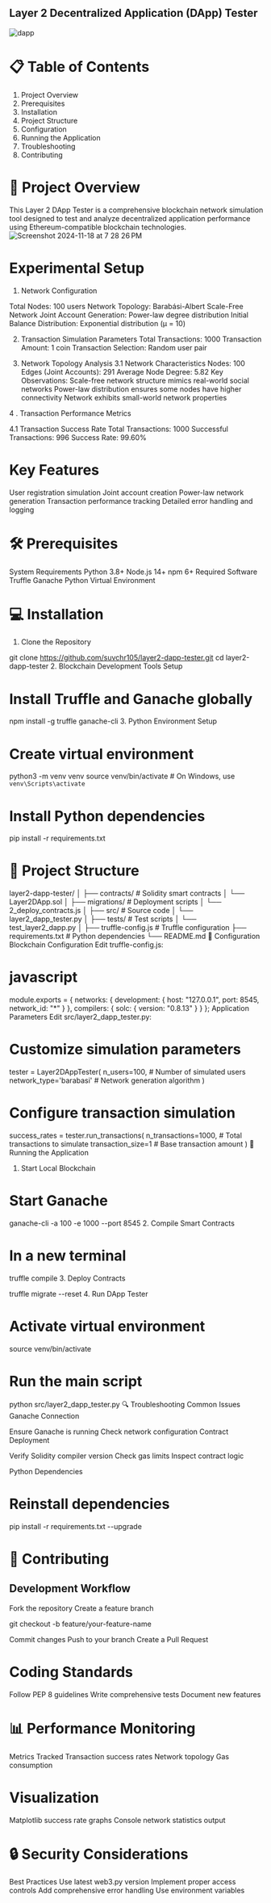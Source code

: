 ## Layer 2 Decentralized Application (DApp) Tester

![dapp](https://github.com/user-attachments/assets/9c9d5385-3d62-43da-a75f-8ffd73d9edf0)


# 📋 Table of Contents
1. Project Overview
2. Prerequisites
3. Installation
4. Project Structure
5. Configuration
6. Running the Application
7. Troubleshooting
8. Contributing

# 🌟 Project Overview
This Layer 2 DApp Tester is a comprehensive blockchain network simulation tool designed to test and analyze decentralized application performance using Ethereum-compatible blockchain technologies.
![Screenshot 2024-11-18 at 7 28 26 PM](https://github.com/user-attachments/assets/a2ec0140-cd49-4365-a320-2c8923c8009c)

# Experimental Setup

1. Network Configuration

Total Nodes: 100 users
Network Topology: Barabási-Albert Scale-Free Network
Joint Account Generation: Power-law degree distribution
Initial Balance Distribution: Exponential distribution (μ = 10)

2. Transaction Simulation Parameters
Total Transactions: 1000
Transaction Amount: 1 coin
Transaction Selection: Random user pair

3. Network Topology Analysis
3.1 Network Characteristics
Nodes: 100
Edges (Joint Accounts): 291
Average Node Degree: 5.82
Key Observations:
Scale-free network structure mimics real-world social networks
Power-law distribution ensures some nodes have higher connectivity
Network exhibits small-world network properties



4 . Transaction Performance Metrics

4.1 Transaction Success Rate
Total Transactions: 1000
Successful Transactions: 996
Success Rate: 99.60%



# Key Features

User registration simulation
Joint account creation
Power-law network generation
Transaction performance tracking
Detailed error handling and logging

# 🛠 Prerequisites

System Requirements
Python 3.8+
Node.js 14+
npm 6+
Required Software
Truffle
Ganache
Python Virtual Environment

# 💻 Installation

1. Clone the Repository

git clone https://github.com/suvchr105/layer2-dapp-tester.git
cd layer2-dapp-tester
2. Blockchain Development Tools Setup

# Install Truffle and Ganache globally
npm install -g truffle ganache-cli
3. Python Environment Setup

# Create virtual environment
python3 -m venv venv
source venv/bin/activate  # On Windows, use `venv\Scripts\activate`

# Install Python dependencies
pip install -r requirements.txt

# 📂 Project Structure


layer2-dapp-tester/
│
├── contracts/             # Solidity smart contracts
│   └── Layer2DApp.sol
│
├── migrations/            # Deployment scripts
│   └── 2_deploy_contracts.js
│
├── src/                   # Source code
│   └── layer2_dapp_tester.py
│
├── tests/                 # Test scripts
│   └── test_layer2_dapp.py
│
├── truffle-config.js      # Truffle configuration
├── requirements.txt       # Python dependencies
└── README.md
🔧 Configuration
Blockchain Configuration
Edit truffle-config.js:

# javascript

module.exports = {
  networks: {
    development: {
      host: "127.0.0.1",
      port: 8545,
      network_id: "*"
    }
  },
  compilers: {
    solc: {
      version: "0.8.13"
    }
  }
};
Application Parameters
Edit src/layer2_dapp_tester.py:


# Customize simulation parameters
tester = Layer2DAppTester(
    n_users=100,           # Number of simulated users
    network_type='barabasi' # Network generation algorithm
)

# Configure transaction simulation
success_rates = tester.run_transactions(
    n_transactions=1000,   # Total transactions to simulate
    transaction_size=1     # Base transaction amount
)
🚀 Running the Application
1. Start Local Blockchain

# Start Ganache
ganache-cli -a 100 -e 1000 --port 8545
2. Compile Smart Contracts

# In a new terminal
truffle compile
3. Deploy Contracts

truffle migrate --reset
4. Run DApp Tester

# Activate virtual environment
source venv/bin/activate

# Run the main script
python src/layer2_dapp_tester.py
🔍 Troubleshooting
Common Issues
Ganache Connection

Ensure Ganache is running
Check network configuration
Contract Deployment

Verify Solidity compiler version
Check gas limits
Inspect contract logic

Python Dependencies

# Reinstall dependencies
pip install -r requirements.txt --upgrade


# 🤝 Contributing
## Development Workflow
Fork the repository
Create a feature branch

git checkout -b feature/your-feature-name

Commit changes
Push to your branch
Create a Pull Request


# Coding Standards

Follow PEP 8 guidelines
Write comprehensive tests
Document new features


# 📊 Performance Monitoring

Metrics Tracked
Transaction success rates
Network topology
Gas consumption


# Visualization

Matplotlib success rate graphs
Console network statistics output


# 🔒 Security Considerations

Best Practices
Use latest web3.py version
Implement proper access controls
Add comprehensive error handling
Use environment variables

